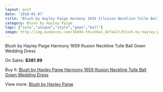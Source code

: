 ```yaml
---
layout: post
date: '2018-01-07'
title: "Blush by Hayley Paige Harmony 1659 Illusion Neckline Tulle Ball Gown Wedding Dress"
category: Blush by Hayley Paige
tags: ["sale","unique","style","gown","ball"]
image: http://img.eudances.com/16494-thickbox_default/blush-by-hayley-paige-harmony-1659-illusion-neckline-tulle-ball-gown-wedding-dress.jpg
---
```

Blush by Hayley Paige Harmony 1659 Illusion Neckline Tulle Ball Gown Wedding Dress

On Sales: **$381.99**
<a href="https://www.eudances.com/en/blush-by-hayley-paige/4853-blush-by-hayley-paige-harmony-1659-illusion-neckline-tulle-ball-gown-wedding-dress.html"><amp-img layout="responsive" width="600" height="600" src="//img.eudances.com/16494-thickbox_default/blush-by-hayley-paige-harmony-1659-illusion-neckline-tulle-ball-gown-wedding-dress.jpg" alt="Blush by Hayley Paige Harmony 1659 Illusion Neckline Tulle Ball Gown Wedding Dress 0" /></a>
<a href="https://www.eudances.com/en/blush-by-hayley-paige/4853-blush-by-hayley-paige-harmony-1659-illusion-neckline-tulle-ball-gown-wedding-dress.html"><amp-img layout="responsive" width="600" height="600" src="//img.eudances.com/16498-thickbox_default/blush-by-hayley-paige-harmony-1659-illusion-neckline-tulle-ball-gown-wedding-dress.jpg" alt="Blush by Hayley Paige Harmony 1659 Illusion Neckline Tulle Ball Gown Wedding Dress 1" /></a>
<a href="https://www.eudances.com/en/blush-by-hayley-paige/4853-blush-by-hayley-paige-harmony-1659-illusion-neckline-tulle-ball-gown-wedding-dress.html"><amp-img layout="responsive" width="600" height="600" src="//img.eudances.com/16497-thickbox_default/blush-by-hayley-paige-harmony-1659-illusion-neckline-tulle-ball-gown-wedding-dress.jpg" alt="Blush by Hayley Paige Harmony 1659 Illusion Neckline Tulle Ball Gown Wedding Dress 2" /></a>
<a href="https://www.eudances.com/en/blush-by-hayley-paige/4853-blush-by-hayley-paige-harmony-1659-illusion-neckline-tulle-ball-gown-wedding-dress.html"><amp-img layout="responsive" width="600" height="600" src="//img.eudances.com/16496-thickbox_default/blush-by-hayley-paige-harmony-1659-illusion-neckline-tulle-ball-gown-wedding-dress.jpg" alt="Blush by Hayley Paige Harmony 1659 Illusion Neckline Tulle Ball Gown Wedding Dress 3" /></a>
<a href="https://www.eudances.com/en/blush-by-hayley-paige/4853-blush-by-hayley-paige-harmony-1659-illusion-neckline-tulle-ball-gown-wedding-dress.html"><amp-img layout="responsive" width="600" height="600" src="//img.eudances.com/16495-thickbox_default/blush-by-hayley-paige-harmony-1659-illusion-neckline-tulle-ball-gown-wedding-dress.jpg" alt="Blush by Hayley Paige Harmony 1659 Illusion Neckline Tulle Ball Gown Wedding Dress 4" /></a>

Buy it: [Blush by Hayley Paige Harmony 1659 Illusion Neckline Tulle Ball Gown Wedding Dress](https://www.eudances.com/en/blush-by-hayley-paige/4853-blush-by-hayley-paige-harmony-1659-illusion-neckline-tulle-ball-gown-wedding-dress.html "Blush by Hayley Paige Harmony 1659 Illusion Neckline Tulle Ball Gown Wedding Dress")

View more: [Blush by Hayley Paige](https://www.eudances.com/en/90-blush-by-hayley-paige "Blush by Hayley Paige")